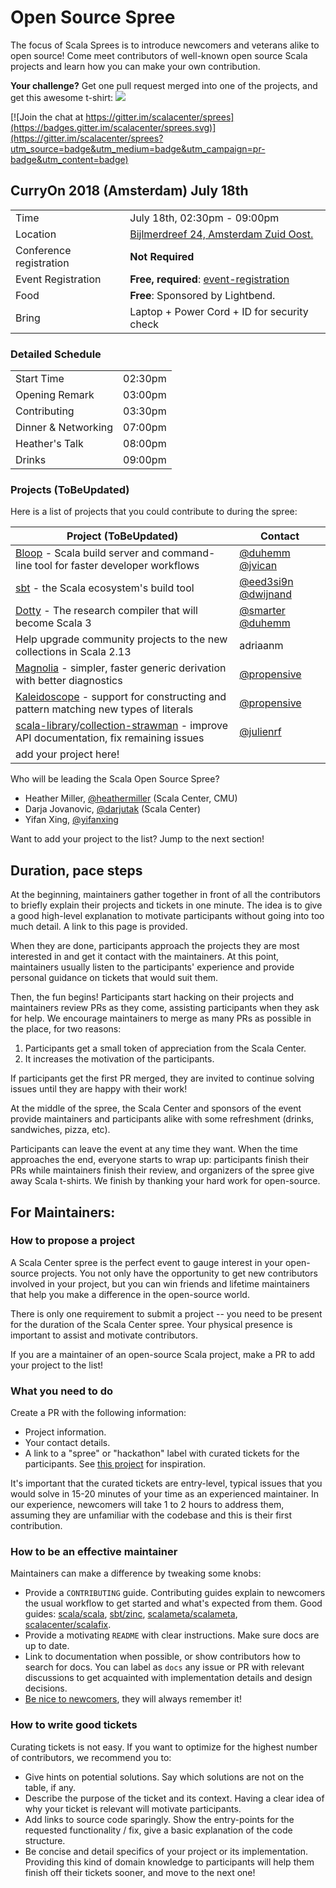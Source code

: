 # Open Source Spree

The focus of Scala Sprees is to introduce newcomers and veterans alike to open
source! Come meet contributors of well-known open source Scala projects and
learn how you can make your own contribution.

**Your challenge?** Get one pull request merged into one of the projects, and
get this awesome t-shirt:
![](https://pbs.twimg.com/media/CtnCrtvWAAAO0nE.jpg:small)

[![Join the chat at https://gitter.im/scalacenter/sprees](https://badges.gitter.im/scalacenter/sprees.svg)](https://gitter.im/scalacenter/sprees?utm_source=badge&utm_medium=badge&utm_campaign=pr-badge&utm_content=badge)

## CurryOn 2018 (Amsterdam) July 18th

|                         |                                                                                            |
| ----------------------- | ------------------------------------------------------------------------------------------ |
| Time                    | July 18th, 02:30pm - 09:00pm                                                               |
| Location                | [Bijlmerdreef 24, Amsterdam Zuid Oost.][venue]					       |
| Conference registration | **Not Required**                                                                           |
| Event Registration      | **Free, required**: [event-registration]                                                   |
| Food                    | **Free**: Sponsored by Lightbend.                                                          |
| Bring                   | Laptop + Power Cord + ID for security check                                                |

[venue]: https://www.google.com/maps/place/Acanthus,+Bijlmerdreef+24,+1102+CT+Amsterdam,+Netherlands/data=!4m2!3m1!1s0x47c60b91227b1f3d:0x8f2538ebec1b00c5?sa=X&ved=0ahUKEwid_56isYvcAhVJc98KHTUwAUwQ8gEIKjAA
[event-registration]: ???


### Detailed Schedule
|                         |                                      |
| ----------------------- | -------------------------------------|
| Start Time              | 02:30pm                              |
| Opening Remark          | 03:00pm				 |
| Contributing		  | 03:30pm				 |
| Dinner & Networking	  | 07:00pm				 |
| Heather's Talk	  | 08:00pm      			 |
| Drinks		  | 09:00pm      			 |


### Projects (**ToBeUpdated**)

Here is a list of projects that you could contribute to during the spree:

| Project (**ToBeUpdated**)                                                                 | Contact             |
| ----------------------------------------------------------------------------------------- | ------------------- |
| [Bloop] - Scala build server and command-line tool for faster developer workflows         | [@duhemm] [@jvican] |
| [sbt] - the Scala ecosystem's build tool                                                  | [@eed3si9n] [@dwijnand] |
| [Dotty] - The research compiler that will become Scala 3                                  | [@smarter] [@duhemm] |
| Help upgrade community projects to the new collections in Scala 2.13                      | adriaanm |
| [Magnolia] - simpler, faster generic derivation with better diagnostics                   | [@propensive] |
| [Kaleidoscope] - support for constructing and pattern matching new types of literals      | [@propensive] |
| [scala-library]/[collection-strawman] - improve API documentation, fix remaining issues   | [@julienrf] |
| add your project here!                                                                    |                     |

Who will be leading the Scala Open Source Spree?

* Heather Miller, [@heathermiller] (Scala Center, CMU)
* Darja Jovanovic, [@darjutak] (Scala Center)
* Yifan Xing, [@yifanxing]

Want to add your project to the list? Jump to the next section!

[@laughedelic]: https://github.com/laughedelic
[@smarter]: https://github.com/smarter
[@eed3si9n]: https://github.com/eed3si9n
[@dwijnand]: https://github.com/dwijnand
[@cunei]: https://github.com/cunei
[@olafurpg]: https://github.com/olafurpg
[@darjutak]: https://github.com/darjutak
[@duhemm]: https://github.com/Duhemm
[@julienrf]: https://github.com/julienrf
[@jvican]: https://github.com/jvican
[@propensive]: https://github.com/propensive
[@allanrenucci]: https://github.com/allanrenucci
[@nicolasstucki]: https://github.com/nicolasstucki
[@heathermiller]: https://github.com/heathermiller
[@yifanxing]: https://github.com/xingyif

[bloop]: https://github.com/scalacenter/bloop/issues?q=is%3Aopen+is%3Aissue+label%3A%22good+first+issue%22
[Guillotine]: https://github.com/propensive/guillotine
[Magnolia]: https://github.com/propensive/magnolia
[Kaleidoscope]: https://github.com/propensive/kaleidoscope
[scala native]: https://github.com/scala-native/scala-native
[dotty]: https://github.com/lampepfl/dotty/issues?q=is%3Aopen+is%3Aissue+label%3A%22help+wanted%22
[metals]: https://github.com/scalameta/metals/labels/good%20first%20issue
[sbt]: https://github.com/sbt/sbt/labels/good%20first%20issue
[scala-library]: https://github.com/scala/bug/issues?q=is%3Aopen+label%3Acollections+label%3A%22good+first+issue%22
[collection-strawman]: https://github.com/scala/collection-strawman/issues?q=is%3Aopen+label%3A%22low+hanging+fruit%22+label%3Aready
[scalameta]: https://github.com/scalameta/scalameta/labels/Good%20first%20contribution
[scalafmt]: https://github.com/scalameta/scalafmt/labels/good%20first%20time%20contribution
[scalafix]: https://github.com/scalacenter/scalafix/labels/good%20first%20issue
[metadoc]: https://github.com/scalameta/metadoc/issues?q=is%3Aissue+is%3Aopen+label%3A%22help+wanted%22+sort%3Aupdated-desc

## Duration, pace steps

At the beginning, maintainers gather together in front of all the contributors
to briefly explain their projects and tickets in one minute. The idea is to give
a good high-level explanation to motivate participants without going into too
much detail. A link to this page is provided.

When they are done, participants approach the projects they are most interested
in and get it contact with the maintainers. At this point, maintainers usually
listen to the participants' experience and provide personal guidance on tickets
that would suit them.

Then, the fun begins! Participants start hacking on their projects and
maintainers review PRs as they come, assisting participants when they ask for
help. We encourage maintainers to merge as many PRs as possible in the place,
for two reasons:

1.  Participants get a small token of appreciation from the Scala Center.
2.  It increases the motivation of the participants.

If participants get the first PR merged, they are invited to continue solving
issues until they are happy with their work!

At the middle of the spree, the Scala Center and sponsors of the event provide
maintainers and participants alike with some refreshment (drinks, sandwiches,
pizza, etc).

Participants can leave the event at any time they want. When the time approaches
the end, everyone starts to wrap up: participants finish their PRs while
maintainers finish their review, and organizers of the spree give away Scala
t-shirts. We finish by thanking your hard work for open-source.

## For Maintainers:

### How to propose a project

A Scala Center spree is the perfect event to gauge interest in your open-source
projects. You not only have the opportunity to get new contributors involved in
your project, but you can win friends and lifetime maintainers that help you
make a difference in the open-source world.

There is only one requirement to submit a project -- you need to be present for
the duration of the Scala Center spree. Your physical presence is important to
assist and motivate contributors.

If you are a maintainer of an open-source Scala project, make a PR to add your
project to the list!

### What you need to do

Create a PR with the following information:

* Project information.
* Your contact details.
* A link to a "spree" or "hackathon" label with curated tickets for the
 participants. See
 [this project](https://github.com/sbt/zinc/issues?utf8=✓&q=label:hackathon%20is:issue)
 for inspiration.

It's important that the curated tickets are entry-level, typical issues that you
would solve in 15-20 minutes of your time as an experienced maintainer. In our
experience, newcomers will take 1 to 2 hours to address them, assuming they are
unfamiliar with the codebase and this is their first contribution.

### How to be an effective maintainer

Maintainers can make a difference by tweaking some knobs:

* Provide a `CONTRIBUTING` guide. Contributing guides explain to newcomers the
 usual workflow to get started and what's expected from them. Good guides:
 [scala/scala](https://github.com/scala/scala/blob/2.12.x/CONTRIBUTING.md),
 [sbt/zinc](https://github.com/sbt/zinc/blob/1.x/CONTRIBUTING.md),
 [scalameta/scalameta](https://github.com/scalameta/scalameta/blob/master/CONTRIBUTING.md),
 [scalacenter/scalafix](https://github.com/scala/scala/blob/2.12.x/CONTRIBUTING.md).
* Provide a motivating `README` with clear instructions. Make sure docs are up
 to date.
* Link to documentation when possible, or show contributors how to search for
 docs. You can label as `docs` any issue or PR with relevant discussions to get
 acquainted with implementation details and design decisions.
* [Be nice to newcomers](http://brson.github.io/2017/04/05/minimally-nice-maintainer),
 they will always remember it!

### How to write good tickets

Curating tickets is not easy. If you want to optimize for the highest number of
contributors, we recommend you to:

* Give hints on potential solutions. Say which solutions are not on the table,
 if any.
* Describe the purpose of the ticket and its context. Having a clear idea of why
 your ticket is relevant will motivate participants.
* Add links to source code sparingly. Show the entry-points for the requested
 functionality / fix, give a basic explanation of the code structure.
* Be concise and detail specifics of your project or its implementation.
 Providing this kind of domain knowledge to participants will help them finish
 off their tickets sooner, and move to the next one!
